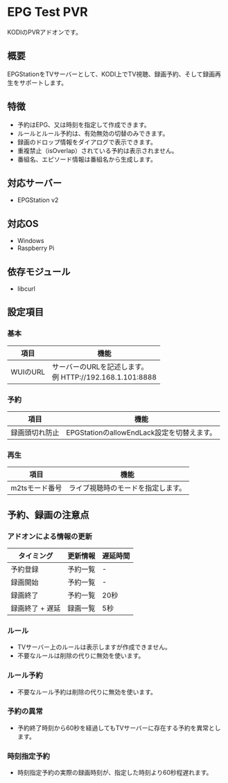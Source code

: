 # EPG Test PVR
KODIのPVRアドオンです。

## 概要
EPGStationをTVサーバーとして、KODI上でTV視聴、録画予約、そして録画再生をサポートします。

## 特徴
 - 予約はEPG、又は時刻を指定して作成できます。
 - ルールとルール予約は、有効無効の切替のみできます。
 - 録画のドロップ情報をダイアログで表示できます。
 - 重複禁止（isOverlap）されている予約は表示されません。
 - 番組名、エピソード情報は番組名から生成します。

## 対応サーバー
 - EPGStation v2

## 対応OS
 - Windows
 - Raspberry Pi

## 依存モジュール
 - libcurl

## 設定項目
### 基本
| 項目 | 機能 |
----|----
| WUIのURL | サーバーのURLを記述します。<br>例 HTTP://192.168.1.101:8888 |

### 予約
| 項目 | 機能 |
----|----
| 録画頭切れ防止 | EPGStationのallowEndLack設定を切替えます。 |

### 再生
| 項目 | 機能 |
----|----
| m2tsモード番号 | ライブ視聴時のモードを指定します。 |
 
## 予約、録画の注意点
### アドオンによる情報の更新
| タイミング | 更新情報 | 遅延時間 |
----|----|----
予約登録 | 予約一覧	| -
録画開始 | 予約一覧	| -
録画終了 | 予約一覧	| 20秒
録画終了 + 遅延 | 録画一覧 | 5秒

### ルール
 - TVサーバー上のルールは表示しますが作成できません。
 - 不要なルールは削除の代りに無効を使います。

### ルール予約
 - 不要なルール予約は削除の代りに無効を使います。

### 予約の異常
 - 予約終了時刻から60秒を経過してもTVサーバーに存在する予約を異常とします。

### 時刻指定予約
 - 時刻指定予約の実際の録画時刻が、指定した時刻より60秒程遅れます。
